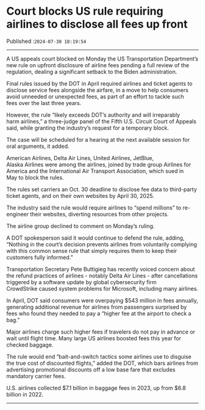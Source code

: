 # Court blocks US rule requiring airlines to disclose all fees up front

Published :`2024-07-30 18:19:54`

---

A US appeals court blocked on Monday the US Transportation Department’s new rule on upfront disclosure of airline fees pending a full review of the regulation, dealing a significant setback to the Biden administration.

Final rules issued by the DOT in April required airlines and ticket agents to disclose service fees alongside the airfare, in a move to help consumers avoid unneeded or unexpected fees, as part of an effort to tackle such fees over the last three years.

However, the rule “likely exceeds DOT’s authority and will irreparably harm airlines,” a three-judge panel of the Fifth U.S. Circuit Court of Appeals said, while granting the industry’s request for a temporary block.

The case will be scheduled for a hearing at the next available session for oral arguments, it added.

American Airlines, Delta Air Lines, United Airlines, JetBlue, Alaska Airlines were among the airlines, joined by trade group Airlines for America and the International Air Transport Association, which sued in May to block the rules.

The rules set carriers an Oct. 30 deadline to disclose fee data to third-party ticket agents, and on their own websites by April 30, 2025.

The industry said the rule would require airlines to “spend millions” to re-engineer their websites, diverting resources from other projects.

The airline group declined to comment on Monday’s ruling.

A DOT spokesperson said it would continue to defend the rule, adding, “Nothing in the court’s decision prevents airlines from voluntarily complying with this common sense rule that simply requires them to keep their customers fully informed.”

Transportation Secretary Pete Buttigieg has recently voiced concern about the refund practices of airlines - notably Delta Air Lines - after cancellations triggered by a software update by global cybersecurity firm CrowdStrike caused system problems for Microsoft, including many airlines.

In April, DOT said consumers were overpaying $543 million in fees annually, generating additional revenue for airlines from passengers surprised by fees who found they needed to pay a “higher fee at the airport to check a bag.”

Major airlines charge such higher fees if travelers do not pay in advance or wait until flight time. Many large US airlines boosted fees this year for checked baggage.

The rule would end “bait-and-switch tactics some airlines use to disguise the true cost of discounted flights,” added the DOT, which bars airlines from advertising promotional discounts off a low base fare that excludes mandatory carrier fees.

U.S. airlines collected $7.1 billion in baggage fees in 2023, up from $6.8 billion in 2022.

---

